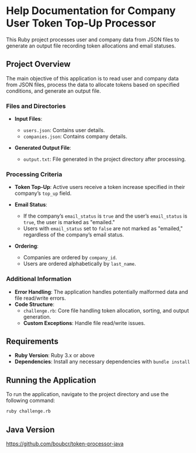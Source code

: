 # Help Documentation for Company User Token Top-Up Processor

This Ruby project processes user and company data from JSON files to generate an output file recording token allocations and email statuses.

## Project Overview

The main objective of this application is to read user and company data from JSON files, process the data to allocate tokens based on specified conditions, and generate an output file.

### Files and Directories
- **Input Files**:
    - `users.json`: Contains user details.
    - `companies.json`: Contains company details.

- **Generated Output File**:
    - `output.txt`: File generated in the project directory after processing.

### Processing Criteria

- **Token Top-Up**: Active users receive a token increase specified in their company’s `top_up` field.
- **Email Status**:
    - If the company’s `email_status` is `true` and the user’s `email_status` is `true`, the user is marked as "emailed."
    - Users with `email_status` set to `false` are not marked as "emailed," regardless of the company’s email status.

- **Ordering**:
    - Companies are ordered by `company_id`.
    - Users are ordered alphabetically by `last_name`.

### Additional Information

- **Error Handling**: The application handles potentially malformed data and file read/write errors.
- **Code Structure**:
    - `challenge.rb`: Core file handling token allocation, sorting, and output generation.
    - **Custom Exceptions**: Handle file read/write issues.

## Requirements

- **Ruby Version**: Ruby 3.x or above
- **Dependencies**: Install any necessary dependencies with `bundle install`

## Running the Application

To run the application, navigate to the project directory and use the following command:

```bash
ruby challenge.rb
```

## Java Version
https://github.com/boubcr/token-processor-java
